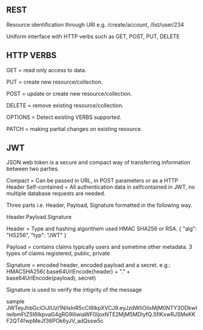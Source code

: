 ## REST
Resource identification through URI e.g. /create/account, /list/user/234

Uniform interface with HTTP verbs such as GET, POST, PUT, DELETE

## HTTP VERBS
GET = read only access to data.

PUT = create new resource/collection.

POST = update or create new resource/collection.

DELETE = remove existing resource/collection.

OPTIONS = Detect existing VERBS supported.

PATCH = making partial changes on existing resource.


## JWT
JSON web token is a secure and compact way of transferring information between two parties.

Compact = Can be passed in URL, in POST parameters or as a HTTP Header
Self-contained = All authentication data in selfcontained in JWT, no multiple database requests are needed.

Three parts i.e. Header, Payload, Signature formatted in the following way.

Header.Payload.Signature

Header = Type and hashing algorithem used HMAC SHA256 or RSA.
{
  "alg": "HS256",
  "typ": "JWT"
}

Payload = contains claims typically users and sometime other metadata. 3 types of claims registered, public, private

Signature = encoded header, encoded payload and a secret. e.g.:
HMACSHA256(
  base64UrlEncode(header) + "." +
  base64UrlEncode(payload),
  secret)

Signature is used to verify the intigrity of the message

sample JWTeyJhbGciOiJIUzI1NiIsInR5cCI6IkpXVCJ9.eyJzdWIiOiIxMjM0NTY3ODkwIiwibmFtZSI6IkpvaG4gRG9lIiwiaWF0IjoxNTE2MjM5MDIyfQ.SflKxwRJSMeKKF2QT4fwpMeJf36POk6yJV_adQssw5c
